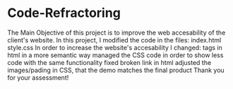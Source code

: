 # Code-Refractoring
The Main Objective of this project is to improve the web accesability of the client's website.
In this project, I modified the code in the files:
  index.html
  style.css
In order to increase the website's accesability I changed:
  tags in html in a more semantic way
  managed the  CSS code in order to show less code with the same functionality
  fixed broken link in html
  adjusted the images/pading in CSS, that the demo matches the final product
Thank you for your assessment!
